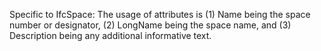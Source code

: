 Specific to IfcSpace: The usage of attributes is (1) Name being the space number or designator, (2) LongName being the space name, and (3) Description being any additional informative text.&nbsp;